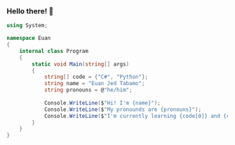 ### Hello there! 👋

```csharp
using System;

namespace Euan
{
    internal class Program
    {
        static void Main(string[] args)
        {
			string[] code = {"C#", "Python"};
            string name = "Euan Jed Tabamo";
            string pronouns = @"he/him";
            
			Console.WriteLine($"Hi! I'm {name}");
			Console.WriteLine($"My pronounds are {pronouns}");
			Console.WriteLine($"I'm currently learning {code[0]} and {code[1]}");
        }
    }
}
```

<!--
**u1tbmo/u1tbmo** is a ✨ _special_ ✨ repository because its `README.md` (this file) appears on your GitHub profile.

Here are some ideas to get you started:

- 🔭 I’m currently working on ...
- 🌱 I’m currently learning ...
- 👯 I’m looking to collaborate on ...
- 🤔 I’m looking for help with ...
- 💬 Ask me about ...
- 📫 How to reach me: ...
- 😄 Pronouns: ...
- ⚡ Fun fact: ...
-->
